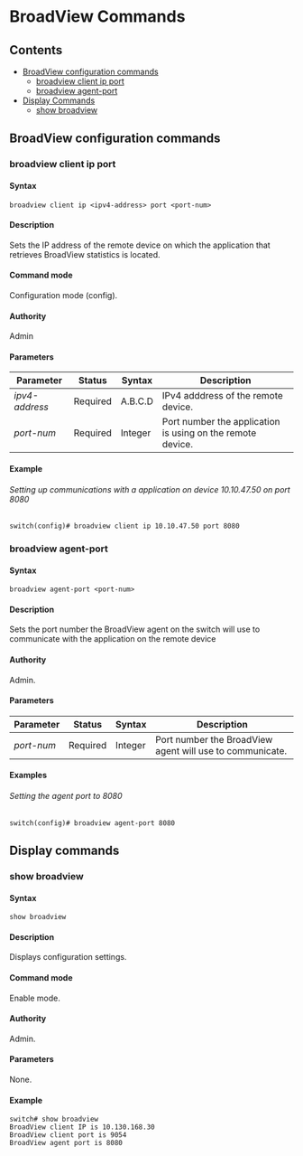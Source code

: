 # BroadView Commands

## Contents

- [BroadView configuration commands](#broadview-configuration-commands)
    - [broadview client ip port](#client-ip-port)
    - [broadview agent-port](#agent-port)
- [Display Commands](#display-commands)
    - [show broadview](#show-broadview)


## BroadView configuration commands 


### broadview client ip port

#### Syntax
```
broadview client ip <ipv4-address> port <port-num>
```
#### Description
Sets the IP address of the remote device on which the application that retrieves BroadView statistics is located.

#### Command mode
Configuration mode (config).

#### Authority
Admin

#### Parameters

| Parameter | Status   | Syntax         | Description                           |
|-----------|----------|----------------|---------------------------------------|
| *ipv4-address* | Required | A.B.C.D | IPv4 adddress of the remote device. |
| *port-num* | Required | Integer | Port number the application is using on the remote device. |

#### Example

###### Setting up communications with a application on device 10.10.47.50 on port 8080
```
switch(config)# broadview client ip 10.10.47.50 port 8080
```


### broadview agent-port

#### Syntax
```
broadview agent-port <port-num>
```
#### Description
Sets the port number the BroadView agent on the switch will use to communicate with the application on the remote device

#### Authority
Admin.

#### Parameters
| Parameter | Status   | Syntax         | Description                           |
|-----------|----------|----------------|---------------------------------------|
| *port-num* | Required | Integer | Port number the BroadView agent will use to communicate. |

#### Examples

###### Setting the agent port to 8080
```
switch(config)# broadview agent-port 8080
```


## Display commands

### show broadview

#### Syntax
```
show broadview
```
#### Description
Displays configuration settings.

#### Command mode
Enable mode.

#### Authority
Admin.

#### Parameters
None.

#### Example
```
switch# show broadview
BroadView client IP is 10.130.168.30
BroadView client port is 9054
BroadView agent port is 8080

```
